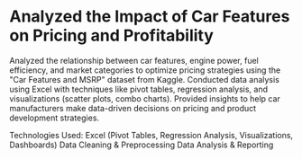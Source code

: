 <h1> Analyzed the Impact of Car Features on Pricing and Profitability</h1>

Analyzed the relationship between car features, engine power, fuel efficiency, and market categories to optimize pricing strategies using the "Car Features and MSRP" dataset from Kaggle.
Conducted data analysis using Excel with techniques like pivot tables, regression analysis, and visualizations (scatter plots, combo charts).
Provided insights to help car manufacturers make data-driven decisions on pricing and product development strategies.

Technologies Used:
Excel (Pivot Tables, Regression Analysis, Visualizations, Dashboards)
Data Cleaning & Preprocessing
Data Analysis & Reporting
